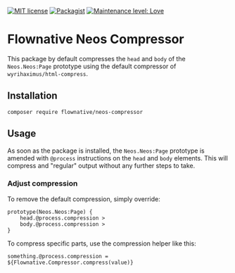 [![MIT license](http://img.shields.io/badge/license-MIT-brightgreen.svg)](http://opensource.org/licenses/MIT)
[![Packagist](https://img.shields.io/packagist/v/flownative/neos-compressor.svg)](https://packagist.org/packages/flownative/beach-neos-compressor)
[![Maintenance level: Love](https://img.shields.io/badge/maintenance-%E2%99%A1%E2%99%A1%E2%99%A1-ff69b4.svg)](https://www.flownative.com/en/products/open-source.html)

# Flownative Neos Compressor

This package by default compresses the `head` and `body` of the `Neos.Neos:Page` prototype
using the default compressor of `wyrihaximus/html-compress`.

## Installation

`composer require flownative/neos-compressor`

## Usage

As soon as the package is installed, the `Neos.Neos:Page` prototype is amended with `@process`
instructions on the `head` and `body` elements. This will compress and "regular" output without
any further steps to take.

### Adjust compression

To remove the default compression, simply override:

```
prototype(Neos.Neos:Page) {
    head.@process.compression >
    body.@process.compression >
}
```

To compress specific parts, use the compression helper like this:

```
something.@process.compression = ${Flownative.Compressor.compress(value)}
```
